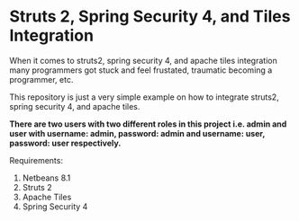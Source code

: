 # Struts 2, Spring Security 4, and Tiles Integration

When it comes to struts2, spring security 4, and apache tiles integration many programmers got stuck and feel frustated, traumatic becoming a programmer, etc.

This repository is just a very simple example on how to integrate struts2, spring security 4, and apache tiles.

<b> There are two users with two different roles in this project i.e. admin and user with username: admin, password: admin and username: user, password: user respectively. </b>

Requirements:
1. Netbeans 8.1
2. Struts 2
3. Apache Tiles
4. Spring Security 4
